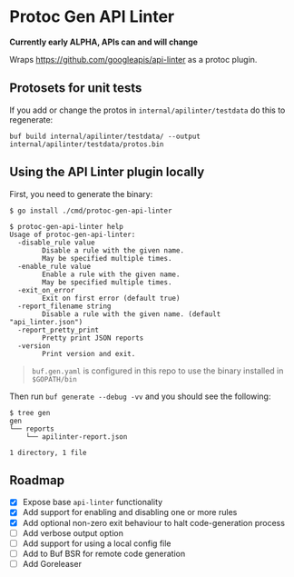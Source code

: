 # Protoc Gen API Linter

**Currently early ALPHA, APIs can and will change**

Wraps https://github.com/googleapis/api-linter as a protoc plugin.

## Protosets for unit tests

If you add or change the protos in `internal/apilinter/testdata` do this to regenerate:

```
buf build internal/apilinter/testdata/ --output internal/apilinter/testdata/protos.bin
```

## Using the API Linter plugin locally

First, you need to generate the binary:

```
$ go install ./cmd/protoc-gen-api-linter
```

```
$ protoc-gen-api-linter help
Usage of protoc-gen-api-linter:
  -disable_rule value
    	Disable a rule with the given name.
    	May be specified multiple times.
  -enable_rule value
    	Enable a rule with the given name.
    	May be specified multiple times.
  -exit_on_error
    	Exit on first error (default true)
  -report_filename string
    	Disable a rule with the given name. (default "api_linter.json")
  -report_pretty_print
    	Pretty print JSON reports
  -version
    	Print version and exit.
```

> `buf.gen.yaml` is configured in this repo to use the binary installed in `$GOPATH/bin`

Then run `buf generate --debug -vv` and you should see the following:

```
$ tree gen
gen
└── reports
    └── apilinter-report.json

1 directory, 1 file
```

## Roadmap

- [x] Expose base `api-linter` functionality
- [x] Add support for enabling and disabling one or more rules
- [x] Add optional non-zero exit behaviour to halt code-generation process
- [ ] Add verbose output option
- [ ] Add support for using a local config file
- [ ] Add to Buf BSR for remote code generation
- [ ] Add Goreleaser
